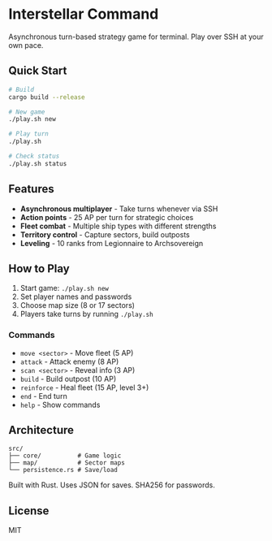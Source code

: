 # Interstellar Command

Asynchronous turn-based strategy game for terminal. Play over SSH at your own pace.

## Quick Start

```bash
# Build
cargo build --release

# New game
./play.sh new

# Play turn
./play.sh

# Check status
./play.sh status
```

## Features

- **Asynchronous multiplayer** - Take turns whenever via SSH
- **Action points** - 25 AP per turn for strategic choices  
- **Fleet combat** - Multiple ship types with different strengths
- **Territory control** - Capture sectors, build outposts
- **Leveling** - 10 ranks from Legionnaire to Archsovereign

## How to Play

1. Start game: `./play.sh new`
2. Set player names and passwords
3. Choose map size (8 or 17 sectors)
4. Players take turns by running `./play.sh`

### Commands

- `move <sector>` - Move fleet (5 AP)
- `attack` - Attack enemy (8 AP)
- `scan <sector>` - Reveal info (3 AP)
- `build` - Build outpost (10 AP)
- `reinforce` - Heal fleet (15 AP, level 3+)
- `end` - End turn
- `help` - Show commands

## Architecture

```
src/
├── core/          # Game logic
├── map/           # Sector maps
└── persistence.rs # Save/load
```

Built with Rust. Uses JSON for saves. SHA256 for passwords.

## License

MIT